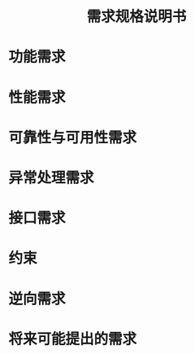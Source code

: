 <center><h1>需求规格说明书</h1></center>

# 功能需求

# 性能需求

# 可靠性与可用性需求

# 异常处理需求

# 接口需求

# 约束

# 逆向需求

# 将来可能提出的需求



